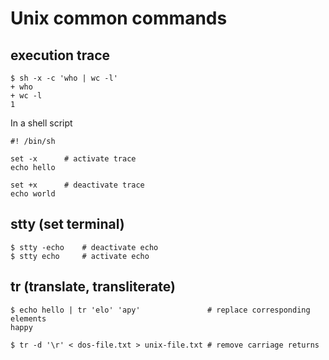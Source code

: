 # Unix common commands

## execution trace

```console
$ sh -x -c 'who | wc -l'
+ who
+ wc -l
1
```

In a shell script
```console
#! /bin/sh

set -x      # activate trace
echo hello

set +x      # deactivate trace
echo world
```

## stty (set terminal)

```console
$ stty -echo    # deactivate echo
$ stty echo     # activate echo
```

## tr (translate, transliterate)

```console
$ echo hello | tr 'elo' 'apy'               # replace corresponding elements
happy
```

```console
$ tr -d '\r' < dos-file.txt > unix-file.txt # remove carriage returns
```
